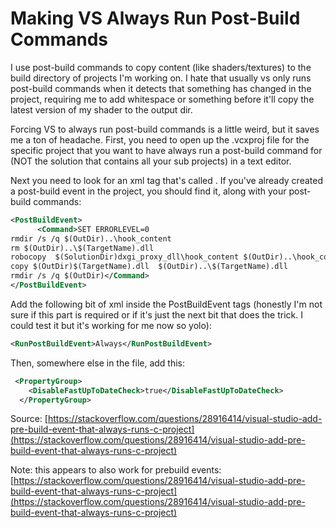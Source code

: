 # Making VS Always Run Post-Build Commands

I use post-build commands to copy content (like shaders/textures) to the build directory of projects I'm working on. I hate that usually vs only runs post-build commands when it detects that something has changed in the project, requiring me to add whitespace or something before it'll copy the latest version of my shader to the output dir. 

Forcing VS to always run post-build commands is a little weird, but it saves me a ton of headache. First, you need to open up the .vcxproj file for the specific project that you want to have always run a post-build command for (NOT the solution that contains all your sub projects) in a text editor. 

Next you need to look for an xml tag that's called <PostBuildEvent>. If you've already created a post-build event in the project, you should find it, along with your post-build commands: 

```xml
<PostBuildEvent>
      <Command>SET ERRORLEVEL=0
rmdir /s /q $(OutDir)..\hook_content
rm $(OutDir)..\$(TargetName).dll
robocopy  $(SolutionDir)dxgi_proxy_dll\hook_content $(OutDir)..\hook_content
copy $(OutDir)$(TargetName).dll  $(OutDir)..\$(TargetName).dll
rmdir /s /q $(OutDir)</Command>
</PostBuildEvent>
```

Add the following bit of xml inside the PostBuildEvent tags (honestly I'm not sure if this part is required or if it's just the next bit that does the trick. I could test it but it's working for me now so yolo): 
```xml
<RunPostBuildEvent>Always</RunPostBuildEvent>
```

Then, somewhere else in the file, add this: 


```xml
 <PropertyGroup>
    <DisableFastUpToDateCheck>true</DisableFastUpToDateCheck>
  </PropertyGroup>
```

Source: [https://stackoverflow.com/questions/28916414/visual-studio-add-pre-build-event-that-always-runs-c-project](https://stackoverflow.com/questions/28916414/visual-studio-add-pre-build-event-that-always-runs-c-project)

Note: this appears to also work for prebuild events: [https://stackoverflow.com/questions/28916414/visual-studio-add-pre-build-event-that-always-runs-c-project](https://stackoverflow.com/questions/28916414/visual-studio-add-pre-build-event-that-always-runs-c-project)